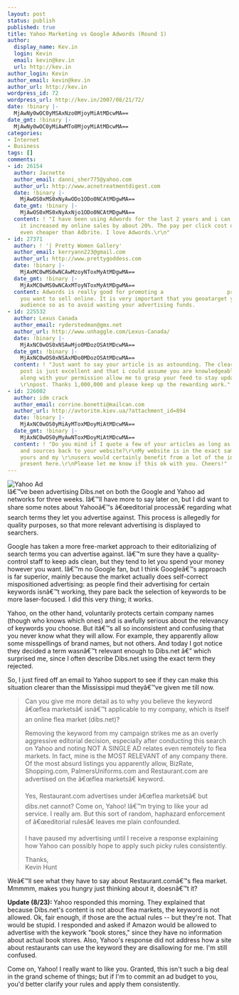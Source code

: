 ```yaml
---
layout: post
status: publish
published: true
title: Yahoo Marketing vs Google Adwords (Round 1)
author:
  display_name: Kev.in
  login: Kevin
  email: kevin@kev.in
  url: http://kev.in
author_login: Kevin
author_email: kevin@kev.in
author_url: http://kev.in
wordpress_id: 72
wordpress_url: http://kev.in/2007/08/21/72/
date: !binary |-
  MjAwNy0wOC0yMSAxNzo0MjoyMiAtMDcwMA==
date_gmt: !binary |-
  MjAwNy0wOC0yMiAwMTo0MjoyMiAtMDcwMA==
categories:
- Internet
- Business
tags: []
comments:
- id: 26154
  author: Jacnette
  author_email: danni_sher775@yahoo.com
  author_url: http://www.acnetreatmentdigest.com
  date: !binary |-
    MjAwOS0xMS0xNyAwODo1ODo0NCAtMDgwMA==
  date_gmt: !binary |-
    MjAwOS0xMS0xNyAxNjo1ODo0NCAtMDgwMA==
  content: ! "I have been using Adwords for the last 2 years and i can only say that
    it increased my online sales by about 20%. The pay per click cost of Adwords is
    even cheaper than Adbrite. I love Adwords.\r\n"
- id: 27371
  author: ! '| Pretty Women Gallery'
  author_email: kerryann223@gmail.com
  author_url: http://www.prettygoddess.com
  date: !binary |-
    MjAxMC0wMS0wNCAwMzoyNToxMyAtMDgwMA==
  date_gmt: !binary |-
    MjAxMC0wMS0wNCAxMToyNToxMyAtMDgwMA==
  content: Adwords is really good for promoting a                    product that
    you want to sell online. It is very important that you geoatarget your intended
    audience so as to avoid wasting your advertising funds.
- id: 225532
  author: Lexus Canada
  author_email: ryderstedman@gmx.net
  author_url: http://www.unhaggle.com/Lexus-Canada/
  date: !binary |-
    MjAxNC0wOS0xNSAwMjo0MDozOSAtMDcwMA==
  date_gmt: !binary |-
    MjAxNC0wOS0xNSAxMDo0MDozOSAtMDcwMA==
  content: ! "Just want to say your article is as astounding. The clearness on your
    post is just excellent and that i could assume you are knowledgeable on this subject.\r\nFine
    along with your permission allow me to grasp your feed to stay updated with approaching
    \r\npost. Thanks 1,000,000 and please keep up the rewarding work."
- id: 226002
  author: idm crack
  author_email: corrine.bonetti@mailcan.com
  author_url: http://avtoritm.kiev.ua/?attachment_id=894
  date: !binary |-
    MjAxNC0wOS0yMiAyMToxMDoyMiAtMDcwMA==
  date_gmt: !binary |-
    MjAxNC0wOS0yMyAwNToxMDoyMiAtMDcwMA==
  content: ! "Do you mind if I quote a few of your articles as long as I provide credit
    and sources back to your website?\r\nMy website is in the exact same niche as
    yours and my \r\nusers would certainly benefit from a lot of the information you
    present here.\r\nPlease let me know if this ok with you. Cheers!"
---
```

<p><img class="alignleft" src='http://kev.in/wp-content/uploads/2007/08/picture-17.png' alt='Yahoo Ad' /><br />
Iâ€™ve been advertising Dibs.net on both the Google and Yahoo ad networks for three weeks. Iâ€™ll have more to say later on, but I did want to share some notes about Yahooâ€™s â€œeditorial processâ€ regarding what search terms they let you advertise against. This process is allegedly for quality purposes, so that more relevant advertising is displayed to searchers.</p>
<p>Google has taken a more free-market approach to their editorializing of search terms you can advertise against. Iâ€™m sure they have a quality-control staff to keep ads clean, but they tend to let you spend your money however you want. Iâ€™m no Google fan, but I think Googleâ€™s approach is far superior, mainly because the market actually does self-correct mispositioned advertising: as people find their advertising for certain keywords isnâ€™t working, they pare back the selection of keywords to be more laser-focused. I did this very thing; it works.</p>
<p>Yahoo, on the other hand, voluntarily protects certain company names (though who knows which ones) and is awfully serious about the relevancy of keywords you choose. But itâ€™s all so inconsistent and confusing that you never know what they will allow. For example, they apparently allow some misspellings of brand names, but not others. And today I got notice they decided a term wasnâ€™t relevant enough to Dibs.net â€” which surprised me, since I often describe Dibs.net using the exact term they rejected.</p>
<p>So, I just fired off an email to Yahoo support to see if they can make this situation clearer than the Mississippi mud theyâ€™ve given me till now.</p>
<blockquote><p>
    Can you give me more detail as to why you believe the keyword â€œflea marketsâ€ isnâ€™t applicable to my company, which is itself an online flea market (dibs.net)?</p>
<p>    Removing the keyword from my campaign strikes me as an overly aggressive editorial decision, especially after conducting this search on Yahoo and noting NOT A SINGLE AD relates even remotely to flea markets. In fact, mine is the MOST RELEVANT of any company there. Of the most absurd listings you apparently allow, BizRate, Shopping.com, PalmersUniforms.com and Restaurant.com are advertised on the â€œflea marketsâ€ keyword.</p>
<p>    Yes, Restaurant.com advertises under â€œflea marketsâ€ but dibs.net cannot? Come on, Yahoo! Iâ€™m trying to like your ad service. I really am. But this sort of random, haphazard enforcement of â€œeditorial rulesâ€ leaves me plain confounded.</p>
<p>    I have paused my advertising until I receive a response explaining how Yahoo can possibly hope to apply such picky rules consistently.</p>
<p>    Thanks,<br />
    Kevin Hunt
</p></blockquote>
<p>Weâ€™ll see what they have to say about Restaurant.comâ€™s flea market. Mmmmm, makes you hungry just thinking about it, doesnâ€™t it?</p>
<p><strong>Update (8/23): </strong> Yahoo responded this morning. They explained that because Dibs.net's content is not about flea markets, the keyword is not allowed. Ok, fair enough, if those are the actual rules -- but they're not. That would be stupid. I responded and asked if Amazon would be allowed to advertise with the keywork "book stores," since they have no information about actual book stores. Also, Yahoo's response did not address how a site about restaurants can use the keyword they are disallowing for me. I'm still confused.</p>
<p>Come on, Yahoo! I really want to like you. Granted, this isn't such a big deal in the grand scheme of things; but if I'm to commit an ad budget to you, you'd better clarify your rules and apply them consistently.</p>
